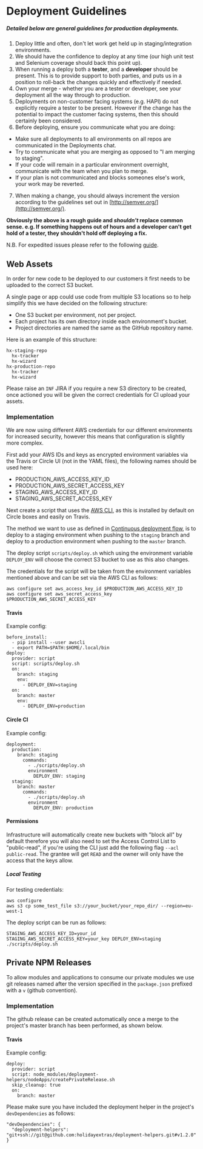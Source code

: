 # Deployment Guidelines

##### Detailed below are general guidelines for production deployments.

1. Deploy little and often, don't let work get held up in staging/integration environments. 
2. We should have the confidence to deploy at any time (our high unit test and Selenium coverage should back this point up).
3. When running a deploy both a **tester**, and a **developer** should be present. This is to provide support to both parties, and puts us in a position to roll-back the changes quickly and effectively if needed.
4. Own your merge - whether you are a tester or developer, see your deployment all the way through to production.
5. Deployments on non-customer facing systems (e.g. HAPI) do not explicitly require a tester to be present. However if the change has the potential to impact the customer facing systems, then this should certainly been considered.
6. Before deploying, ensure you communicate what you are doing:
  - Make sure all deployments to all environments on all repos are communicated in the Deployments chat. 
  - Try to communicate what you are merging as opposed to "I am merging to staging".
  - If your code will remain in a particular environment overnight, communicate with the team when you plan to merge.
  - If your plan is not communicated and blocks someones else's work, your work may be reverted. 
7. When making a change, you should always increment the version according to the guidelines set out in [http://semver.org/](http://semver.org/).

**Obviously the above is a rough guide and *shouldn't* replace common sense. e.g. If something happens out of hours and a developer can't get hold of a tester, they shouldn't hold off deploying a fix.**

N.B. For expedited issues please refer to the following [guide](expedited-procedure.md).

## Web Assets

In order for new code to be deployed to our customers it first needs to be uploaded to the correct S3 bucket.

A single page or app could use code from multiple S3 locations so to help simplify this we have decided on the following structure:

* One S3 bucket per environment, not per project.
* Each project has its own directory inside each environment's bucket.
* Project directories are named the same as the GitHub repository name.

Here is an example of this structure:

    hx-staging-repo
      hx-tracker
      hx-wizard
    hx-production-repo
      hx-tracker
      hx-wizard

Please raise an `INF` JIRA if you require a new S3 directory to be created, once actioned you will be given the correct credentials for CI upload your assets.

### Implementation

We are now using different AWS credentials for our different environments for increased security, however this means that configuration is slightly more complex.

First add your AWS IDs and keys as encrypted environment variables via the Travis or Circle UI (not in the YAML files), the following names should be used here:

* PRODUCTION_AWS_ACCESS_KEY_ID
* PRODUCTION_AWS_SECRET_ACCESS_KEY
* STAGING_AWS_ACCESS_KEY_ID
* STAGING_AWS_SECRET_ACCESS_KEY

Next create a script that uses the [AWS CLI](https://aws.amazon.com/cli/), as this is installed by default on Circle boxes and easily on Travis.

The method we want to use as defined in [Continuous deployment flow](cd-flow.md), is to deploy to a staging environment when pushing to the `staging` branch and deploy to a production environment when pushing to the `master` branch.

The deploy script `scripts/deploy.sh` which using the environment variable `DEPLOY_ENV` will choose the correct S3 bucket to use as this also changes.

The credentials for the script will be taken from the environment variables mentioned above and can be set via the AWS CLI as follows:

    aws configure set aws_access_key_id $PRODUCTION_AWS_ACCESS_KEY_ID
    aws configure set aws_secret_access_key $PRODUCTION_AWS_SECRET_ACCESS_KEY

#### Travis

Example config:

    before_install:
      - pip install --user awscli
      - export PATH=$PATH:$HOME/.local/bin
    deploy:
      provider: script
      script: scripts/deploy.sh
      on:
        branch: staging
        env:
          - DEPLOY_ENV=staging
      on:
        branch: master
        env:
          - DEPLOY_ENV=production

#### Circle CI

Example config:

    deployment:
      production:
        branch: staging
          commands:
            - ./scripts/deploy.sh
            environment
              DEPLOY_ENV: staging
      staging:
        branch: master
          commands:
            - ./scripts/deploy.sh
            environment
              DEPLOY_ENV: production

#### Permissions

Infrastructure will automatically create new buckets with "block all" by default therefore you will also need to set the Access Control List to "public-read", if you're using the CLI just add the following flag `--acl public-read`. The grantee will get `READ` and the owner will only have the access that the keys allow.

##### Local Testing

For testing credentials:

    aws configure
    aws s3 cp some_test_file s3://your_bucket/your_repo_dir/ --region=eu-west-1 

The deploy script can be run as follows:

    STAGING_AWS_ACCESS_KEY_ID=your_id STAGING_AWS_SECRET_ACCESS_KEY=your_key DEPLOY_ENV=staging ./scripts/deploy.sh

## Private NPM Releases

To allow modules and applications to consume our private modules we use git releases named after the version specified in the `package.json` prefixed with a `v` (github convention).

### Implementation

The github release can be created automatically once a merge to the project's master branch has been performed, as shown below.

#### Travis

Example config:

    deploy:
      provider: script
      script: node_modules/deployment-helpers/nodeApps/createPrivateRelease.sh
      skip_cleanup: true
      on:
        branch: master

Please make sure you have included the deployment helper in the project's `devDependencies` as follows:

    "devDependencies": {
      "deployment-helpers": "git+ssh://git@github.com:holidayextras/deployment-helpers.git#v1.2.0"
    }
